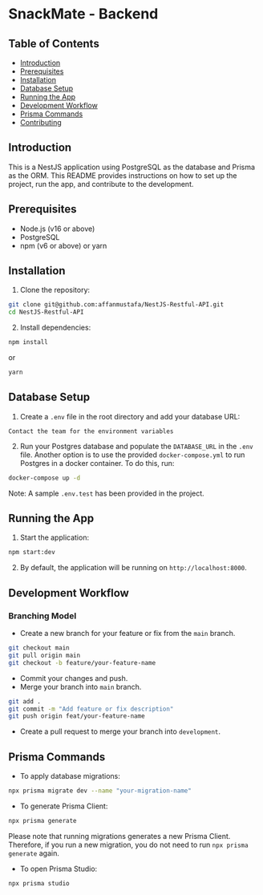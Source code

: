# SnackMate - Backend

## Table of Contents

- [Introduction](#introduction)
- [Prerequisites](#prerequisites)
- [Installation](#installation)
- [Database Setup](#database-setup)
- [Running the App](#running-the-app)
- [Development Workflow](#development-workflow)
- [Prisma Commands](#prisma-commands)
- [Contributing](#contributing)

## Introduction

This is a NestJS application using PostgreSQL as the database and Prisma as the ORM. This README provides instructions on how to set up the project, run the app, and contribute to the development.

## Prerequisites

- Node.js (v16 or above)
- PostgreSQL
- npm (v6 or above) or yarn

## Installation

1. Clone the repository:

```bash
git clone git@github.com:affanmustafa/NestJS-Restful-API.git
cd NestJS-Restful-API
```

2. Install dependencies:

```bash
npm install
```

or
```bash
yarn
```

## Database Setup

1. Create a `.env` file in the root directory and add your database URL:

```env
Contact the team for the environment variables
```

2. Run your Postgres database and populate the `DATABASE_URL` in the `.env` file. Another option is to use the provided `docker-compose.yml` to run Postgres in a docker container. To do this, run:

```bash
docker-compose up -d
```

Note: A sample `.env.test` has been provided in the project.

## Running the App

1. Start the application:

```bash
npm start:dev
```

2. By default, the application will be running on `http://localhost:8000`.

## Development Workflow

### Branching Model

- Create a new branch for your feature or fix from the `main` branch.

```bash
git checkout main
git pull origin main
git checkout -b feature/your-feature-name
```

- Commit your changes and push.
- Merge your branch into `main` branch.

```bash
git add .
git commit -m "Add feature or fix description"
git push origin feat/your-feature-name
```

- Create a pull request to merge your branch into `development`.

## Prisma Commands

- To apply database migrations:

```bash
npx prisma migrate dev --name "your-migration-name"
```

- To generate Prisma Client:

```bash
npx prisma generate
```

Please note that running migrations generates a new Prisma Client. Therefore, if you run a new migration, you do not need to run `npx prisma generate` again.

- To open Prisma Studio:

```bash
npx prisma studio
```
